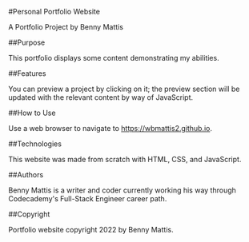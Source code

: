 #Personal Portfolio Website

A Portfolio Project by Benny Mattis

##Purpose

This portfolio displays some content demonstrating my abilities.

##Features

You can preview a project by clicking on it; the preview section will be updated with the relevant content by way of JavaScript.

##How to Use

Use a web browser to navigate to https://wbmattis2.github.io.

##Technologies

This website was made from scratch with HTML, CSS, and JavaScript.

##Authors

Benny Mattis is a writer and coder currently working his way through Codecademy's Full-Stack Engineer career path.

##Copyright

Portfolio website copyright 2022 by Benny Mattis.
